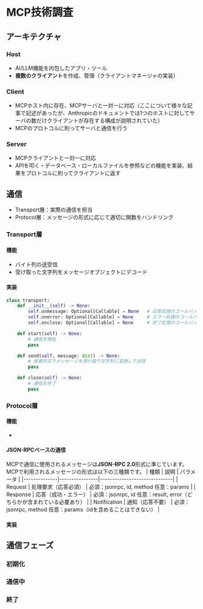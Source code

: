 # MCP技術調査
## アーキテクチャ
### Host
- AI/LLM機能を内包したアプリ・ツール
- **複数のクライアント**を作成、管理（クライアントマネージャの実装）

### Client
- MCPホスト内に存在、MCPサーバと一対一に対応（ここについて様々な記事で記述があったが、Anthropicのドキュメントでは1つのホストに対してサーバの数だけクライアントが存在する構成が説明されていた）
- MCPのプロトコルに則ってサーバと通信を行う

### Server
- MCPクライアントと一対一に対応
- APIを叩く・データベース・ローカルファイルを参照などの機能を実装、結果をプロトコルに則ってクライアントに返す


## 通信
- Transport層：実際の通信を担当
- Protocol層：メッセージの形式に応じて適切に関数をハンドリング

### Transport層
#### 機能
- バイト列の送受信
- 受け取った文字列をメッセージオブジェクトにデコード

#### 実装
```python:transport.py
class transport:
    def __init__(self) -> None:
        self.onmessage: Optional[Callable] = None   # 応答処理のコールバック
        self.onerror: Optional[Callable] = None     # エラー処理のコールバック
        self.onclose: Optional[Callable] = None     # 終了処理のコールバック

    def start(self) -> None:
        # 通信を開始
        pass

    def send(self, message: dict) -> None:
        # 辞書形式でメッセージを受け取り文字列に変換して送信
        pass

    def close(self) -> None:
        # 通信を終了
        pass
```

### Protocol層
#### 機能
- 

#### JSON-RPCベースの通信
MCPで通信に使用されるメッセージは**JSON-RPC 2.0**形式に準じています。
MCPで利用されるメッセージの形式は以下の三種類です。
| 種類         | 説明           | パラメータ                         |
|--------------|----------------|------------------------------|
| Request      | 処理要求（応答必須） |  必須：jsonrpc, id, method  任意：params     |
| Response     | 応答（成功・エラー） |  必須：jsonrpc, id 任意：result, error（どちらかが含まれている必要あり）     |
| Notification | 通知（応答不要）     |  必須：jsonrpc, method  任意：params（idを含めることはできない）       |

#### 実装


## 通信フェーズ
### 初期化
### 通信中
### 終了